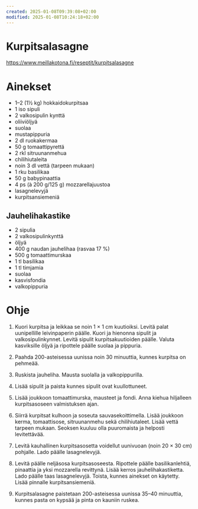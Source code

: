```yaml
---
created: 2025-01-08T09:39:08+02:00
modified: 2025-01-08T10:24:18+02:00
---
```


# Kurpitsalasagne

https://www.meillakotona.fi/reseptit/kurpitsalasagne

# Ainekset

- 1–2 (1½ kg) hokkaidokurpitsaa
- 1 iso sipuli
- 2 valkosipulin kynttä
- oliiviöljyä
- suolaa
- mustapippuria
- 2 dl ruokakermaa
- 50 g tomaattipyrettä
- 2 rkl sitruunanmehua
- chilihiutaleita
- noin 3 dl vettä (tarpeen mukaan)
- 1 rku basilikaa
- 50 g babypinaattia
- 4 ps (à 200 g/125 g) mozzarellajuustoa
- lasagnelevyjä
- kurpitsansiemeniä

## Jauhelihakastike
- 2 sipulia
- 2 valkosipulinkynttä
- öljyä
- 400 g naudan jauhelihaa (rasvaa 17 %)
- 500 g tomaattimurskaa
- 1 tl basilikaa
- 1 tl timjamia
- suolaa
- kasvisfondia
- valkopippuria

# Ohje

1. Kuori kurpitsa ja leikkaa se noin 1 × 1 cm kuutioiksi. Levitä palat uunipellille leivinpaperin päälle. Kuori ja hienonna sipulit ja valkosipulinkynnet. Levitä sipulit kurpitsakuutioiden päälle. Valuta kasviksille öljyä ja ripottele päälle suolaa ja pippuria. 

1. Paahda 200-asteisessa uunissa noin 30 minuuttia, kunnes kurpitsa on pehmeää.

1. Ruskista jauheliha. Mausta suolalla ja valkopippurilla. 

1. Lisää sipulit ja paista kunnes sipulit ovat kuullottuneet. 

1. Lisää joukkoon tomaattimurska, mausteet ja fondi. Anna kiehua hiljalleen kurpitsasoseen valmistuksen ajan.

1. Siirrä kurpitsat kulhoon ja soseuta sauvasekoittimella. Lisää joukkoon kerma, tomaattisose, sitruunanmehu sekä chilihiutaleet. Lisää vettä tarpeen mukaan. Seoksen kuuluu olla puuromaista ja helposti levitettävää.

1. Levitä kauhallinen kurpitsasosetta voidellut uunivuoan (noin 20 × 30 cm) pohjalle. Lado päälle lasagnelevyjä. 

1. Levitä päälle neljäsosa kurpitsasoseesta. Ripottele päälle basilikanlehtiä, pinaattia ja yksi mozzarella revittynä. Lisää kerros jauhelihakastiketta. Lado päälle taas lasagnelevyjä. Toista, kunnes ainekset on käytetty. Lisää pinnalle kurpitsansiemeniä.

1. Kurpitsalasagne paistetaan 200-asteisessa uunissa 35–40 minuuttia, kunnes pasta on kypsää ja pinta on kauniin ruskea.
